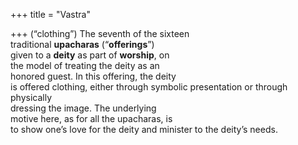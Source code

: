 +++
title = "Vastra"

+++
(“clothing”) The seventh of the sixteen  
traditional **upacharas** (“**offerings**”)  
given to a **deity** as part of **worship**, on  
the model of treating the deity as an  
honored guest. In this offering, the deity  
is offered clothing, either through symbolic presentation or through physically  
dressing the image. The underlying  
motive here, as for all the upacharas, is  
to show one’s love for the deity and minister to the deity’s needs.